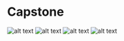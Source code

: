 # Capstone
![alt text](https://github.com/DmitriyAvgustinovich/FrontendSolutions/blob/main/Capstone/Screenshot_1.jpg)
![alt text](https://github.com/DmitriyAvgustinovich/FrontendSolutions/blob/main/Capstone/Screenshot_2.jpg)
![alt text](https://github.com/DmitriyAvgustinovich/FrontendSolutions/blob/main/Capstone/Screenshot_3.jpg)
![alt text](https://github.com/DmitriyAvgustinovich/FrontendSolutions/blob/main/Capstone/Screenshot_4.jpg)
